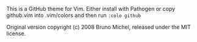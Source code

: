 This is a GitHub theme for Vim. Either install with Pathogen or copy github.vim into .vim/colors and then run `:colo github`

Original version copyright (c) 2008 Bruno Michel, released under the MIT license.
